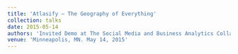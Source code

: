 ```yaml
---
title: 'Atlasify – The Geography of Everything'
collection: talks
date: 2015-05-14
authors: 'Invited Demo at The Social Media and Business Analytics Collaborative (SOBACO) Spring Research Symposium'
venue: 'Minneapolis, MN. May 14, 2015'
---
```

